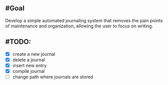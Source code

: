 #Goal
---
Develop a simple automated journaling system that removes the pain points of maintenance and
organization, allowing the user to focus on writing. 

#TODO:
---
- [x] create a new journal
- [x] delete a journal
- [x] insert new entry
- [x] compile journal
- [ ] change path where journals are stored
